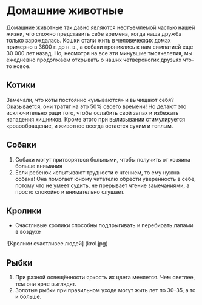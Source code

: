 # Домашние животные
Домашние животные так давно являются неотъемлемой частью нашей жизни, что сложно представить себе времена, когда наша дружба только зарождалась. Кошки стали жить в человеческих домах примерно в 3600 г. до н. э., а собаки прониклись к нам симпатией еще 30 000 лет назад. Но, несмотря на все эти минувшие тысячелетия, мы ежедневно продолжаем открывать о наших четвероногих друзьях что-то новое.
## Котики
Замечали, что коты постоянно «умываются» и вычищают себя? Оказывается, они тратят на это 50% своего времени! Но делают это исключительно ради того, чтобы ослабить свой запах и избежать нападения хищников. Кроме этого при вылизывании стимулируется кровообращение, и животное всегда остается сухим и теплым.
## Собаки
1. Собаки могут притворяться больными, чтобы получить от хозяина больше внимания
2. Если ребенок испытывают трудности с чтением, то ему нужна собака! Она помогает юному читателю обрести уверенность в себе, потому что не умеет судить, не прерывает чтение замечаниями, а просто спокойно и внимательно слушает.
## Кролики
* Счастливые кролики способны подпрыгивать и перебирать лапами в воздухе

![Кролики счастливее людей] (krol.jpg)

## Рыбки
1. При разной освещённости яркость их цвета меняется. Чем светлее, тем они ярче выглядят.
2. Золотые рыбки при правильном уходе могут жить лет по 30-35, а то и больше.
